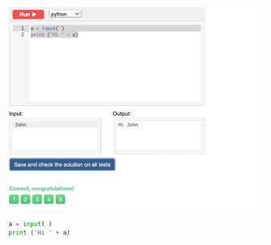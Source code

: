 ![Solution](https://github.com/KaiFig/unit-1/blob/main/Snakify/Lesson_1/hi_john.jpg)

```.py
a = input( )
print ('Hi ' + a)
